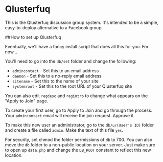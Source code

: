Qlusterfuq
==========

This is the Qlusterfuq discussion group system. It's intended to be a simple, easy-to-deploy alternative to a Facebook group.

##How to set up Qlusterfuq

Eventually, we'll have a fancy install script that does all this for you. For now...

You'll need to go into the `db/set` folder and change the following:

- `admincontact` - Set this to an email address
- `daemon` - Set this to a no-reply email address
- `sitename` - Set this to the name of your site
- `systemroot` - Set this to the root URL of your Qlusterfuq site

You can also edit `regdesc` and `regintro` to change what appears on the "Apply to Join" page.

To create your first user, go to Apply to Join and go through the process. Your `admincontact` email will receive the join request. Approve it.

To make this new user an administrator, go to the `db/u/(User's ID)` folder and create a file called `admin`. Make the text of this file `yes`.

For security, set chmod the folder permissions of `db` to 700. You can also move the `db` folder to a non-public location on your server. Just make sure to open up `data.php` and change the `DB_ROOT` constant to reflect this new location.
